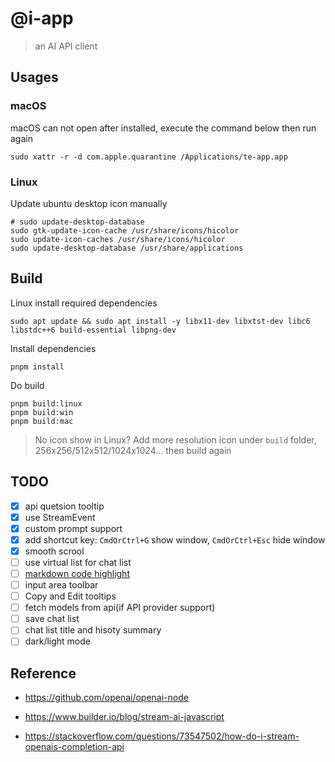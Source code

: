 # @i-app

> an AI API client

## Usages

### macOS

macOS can not open after installed, execute the command below then run again

```shell
sudo xattr -r -d com.apple.quarantine /Applications/te-app.app
```

### Linux

Update ubuntu desktop icon manually

```shell
# sudo update-desktop-database
sudo gtk-update-icon-cache /usr/share/icons/hicolor
sudo update-icon-caches /usr/share/icons/hicolor
sudo update-desktop-database /usr/share/applications
```

## Build

Linux install required dependencies

```shell
sudo apt update && sudo apt install -y libx11-dev libxtst-dev libc6 libstdc++6 build-essential libpng-dev
```

Install dependencies

```shell
pnpm install
```

Do build

```shell
pnpm build:linux
pnpm build:win
pnpm build:mac
```

> No icon show in Linux?
> Add more resolution icon under `build` folder, 256x256/512x512/1024x1024... then build again


## TODO
- [x] api quetsion tooltip
- [x] use StreamEvent
- [x] custom prompt support
- [x] add shortcut key: `CmdOrCtrl+G` show window, `CmdOrCtrl+Esc` hide window
- [x] smooth scrool
- [ ] use virtual list for chat list
- [ ] [markdown code highlight](https://stackoverflow.com/questions/71907116/react-markdown-and-react-syntax-highlighter)
- [ ] input area toolbar
- [ ] Copy and Edit tooltips
- [ ] fetch models from api(if API provider support)
- [ ] save chat list
- [ ] chat list title and hisoty summary
- [ ] dark/light mode

## Reference

- https://github.com/openai/openai-node

- https://www.builder.io/blog/stream-ai-javascript

- https://stackoverflow.com/questions/73547502/how-do-i-stream-openais-completion-api